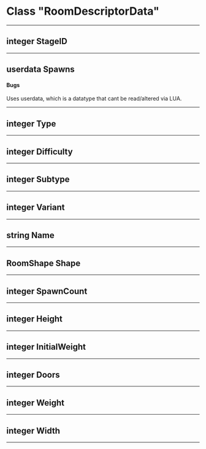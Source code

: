 # Class "RoomDescriptorData"
___ 
## integer StageID

___ 
## userdata Spawns

#### Bugs
Uses userdata, which is a datatype that cant be read/altered via LUA.
___ 
## integer Type

___ 
## integer Difficulty

___ 
## integer Subtype

___ 
## integer Variant

___ 
## string Name

___ 
## RoomShape Shape

___ 
## integer SpawnCount

___ 
## integer Height

___ 
## integer InitialWeight

___ 
## integer Doors

___ 
## integer Weight

___ 
## integer Width

___ 
